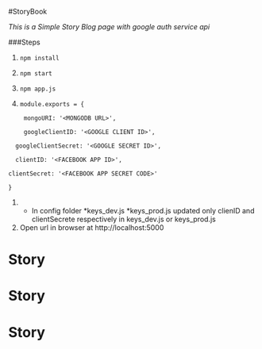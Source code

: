 #StoryBook

*This is a Simple Story Blog page with google auth service api*

###Steps

1. ```npm install```

1. ```npm start```

1. ```npm app.js```

1. ```module.exports = {```

   ``` mongoURI: '<MONGODB URL>',```

   ``` googleClientID: '<GOOGLE CLIENT ID>',```

  ```  googleClientSecret: '<GOOGLE SECRET ID>',```

  ```  clientID: '<FACEBOOK APP ID>',```

   ``` clientSecret: '<FACEBOOK APP SECRET CODE>' ```

```}```

1. * In config folder 
        *keys_dev.js
        *keys_prod.js updated only clienID and clientSecrete respectively in keys_dev.js or keys_prod.js
1. Open url in browser at http://localhost:5000
# Story
# Story
# Story
